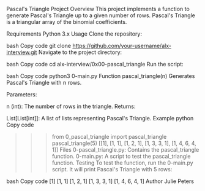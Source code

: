 Pascal's Triangle Project
Overview
This project implements a function to generate Pascal's Triangle up to a given number of rows. Pascal's Triangle is a triangular array of the binomial coefficients.

Requirements
Python 3.x
Usage
Clone the repository:

bash
Copy code
git clone https://github.com/your-username/alx-interview.git
Navigate to the project directory:

bash
Copy code
cd alx-interview/0x00-pascal_triangle
Run the script:

bash
Copy code
python3 0-main.py
Function
pascal_triangle(n)
Generates Pascal's Triangle with n rows.

Parameters:

n (int): The number of rows in the triangle.
Returns:

List[List[int]]: A list of lists representing Pascal's Triangle.
Example
python
Copy code
>>> from 0_pascal_triangle import pascal_triangle
>>> pascal_triangle(5)
[[1], [1, 1], [1, 2, 1], [1, 3, 3, 1], [1, 4, 6, 4, 1]]
Files
0-pascal_triangle.py: Contains the pascal_triangle function.
0-main.py: A script to test the pascal_triangle function.
Testing
To test the function, run the 0-main.py script. It will print Pascal's Triangle with 5 rows:

bash
Copy code
[1]
[1, 1]
[1, 2, 1]
[1, 3, 3, 1]
[1, 4, 6, 4, 1]
Author
Julie Peters

